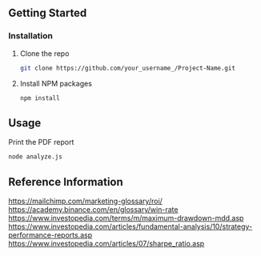 <!-- GETTING STARTED -->
## Getting Started

### Installation


1. Clone the repo
   ```sh
   git clone https://github.com/your_username_/Project-Name.git
   ```
2. Install NPM packages
   ```sh
   npm install
   ```


<!-- USAGE EXAMPLES -->
## Usage

Print the PDF report
   ```sh
   node analyze.js
   ```



<!-- USAGE EXAMPLES -->
## Reference Information
https://mailchimp.com/marketing-glossary/roi/
https://academy.binance.com/en/glossary/win-rate
https://www.investopedia.com/terms/m/maximum-drawdown-mdd.asp
https://www.investopedia.com/articles/fundamental-analysis/10/strategy-performance-reports.asp
https://www.investopedia.com/articles/07/sharpe_ratio.asp
